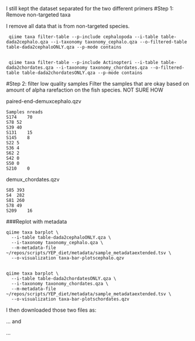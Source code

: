 I still kept the dataset separated for the two different primers
#Step 1: Remove non-targeted taxa

I remove all data that is from non-targeted species.

```
 qiime taxa filter-table --p-include cephalopoda --i-table table-dada2cephalo.qza --i-taxonomy taxonomy_cephalo.qza --o-filtered-table table-dada2cephaloONLY.qza --p-mode contains


 qiime taxa filter-table --p-include Actinopteri --i-table table-dada2chordates.qza --i-taxonomy taxonomy_chordates.qza --o-filtered-table table-dada2chordatesONLY.qza --p-mode contains
```


#Step 2: filter low quality samples
Filter the samples that are okay based on amount of alpha rarefaction on the fish species. NOT SURE HOW

paired-end-demuxcephalo.qzv

```
Samples nreads
S174	70
S78	52
S39	40
S131	15
S145	8
S22	5
S36	4
S62	2
S42	0
S50	0
S210	0
```


demux_chordates.qzv


```
S85	393
S4	282
S81	260
S78	49
S209	16
```

###Replot with metadata


```
qiime taxa barplot \
  --i-table table-dada2cephaloONLY.qza \
  --i-taxonomy taxonomy_cephalo.qza \
  --m-metadata-file ~/repos/scripts/YEP_diet/metadata/sample_metadataextended.tsv \
  --o-visualization taxa-bar-plotscephalo.qzv


qiime taxa barplot \
  --i-table table-dada2chordatesONLY.qza \
  --i-taxonomy taxonomy_chordates.qza \
  --m-metadata-file ~/repos/scripts/YEP_diet/metadata/sample_metadataextended.tsv \
  --o-visualization taxa-bar-plotschordates.qzv
```

I then downloaded those two files as:

...
and 

...

